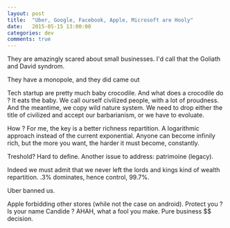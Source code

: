 ```yaml
---
layout: post
title:  "Uber, Google, Facebook, Apple, Microsoft are Hooly"
date:   2015-05-15 13:00:00
categories: dev
comments: true
---
```


They are amazingly scared about small businesses. I'd call that the Goliath and David syndrom.

They have a monopole, and they did came out

Tech startup are pretty much baby crocodile. And what does a crocodile do ? It eats the baby. We call ourself civilized people, with a lot of proudness. And the meantime, we copy wild nature system. We need to drop either the title of civilized and accept our barbarianism, or we have to evoluate.

How ? For me, the key is a better richness repartition. A logarithmic approach instead of the current exponential. Anyone can become infinily rich, but the more you want, the harder it must become, constantly.

Treshold? Hard to define.
Another issue to address: patrimoine (legacy).

Indeed we must admit that we never left the lords and kings kind of wealth repartition. .3% dominates, hence control, 99.7%. 

Uber banned us.

Apple forbidding other stores (while not the case on android). Protect you ? Is your name Candide ? AHAH, what a fool you make. Pure business $$ decision.
